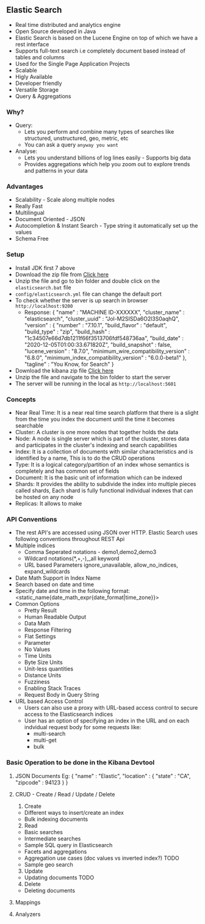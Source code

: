 ## Elastic Search ##
 
 - Real time distributed and analytics engine
 - Open Source developed in Java
 - Elastic Search is based on the Lucene Engine on top of which we have a rest interface
 - Supports full-text search i.e completely document based instead of tables and columns
 - Used for the Single Page Application Projects
 - Scalable
 - Higly Available
 - Developer friendly
 - Versatile Storage
 - Query & Aggregations

 ### Why? ###

 - Query:
   - Lets you perform and combine many types of searches like structured, unstructured, geo, metric, etc
   - You can ask a query `anyway you want`
 - Analyse:
   - Lets you understand billions of log lines easily - Supports big data
   - Provides aggregations which help you zoom out to explore trends and patterns in your data

 ### Advantages ###

- Scalability - Scale along multiple nodes
- Really Fast 
- Multilingual
- Document Oriented - JSON
- Autocompletion & Instant Search - Type string it automatically set up the values
- Schema Free

### Setup ###

- Install JDK first 7 above
- Download the zip file from [Click here](https://www.elastic.co/downloads/)
- Unzip the file and go to bin folder and double click on the `elasticsearch.bat` file
- `config/elasticsearch.yml` file can change the default port
- To check whether the server is up search in browser `http://localhost:9200`
   - Response: {
        "name" : "MACHINE ID-XXXXXX",
        "cluster_name" : "elasticsearch",
        "cluster_uuid" : "Jol-M2SISDa6O2l3S0aqhQ",
        "version" : {
            "number" : "7.10.1",
            "build_flavor" : "default",
            "build_type" : "zip",
            "build_hash" : "1c34507e66d7db1211f66f3513706fdf548736aa",
            "build_date" : "2020-12-05T01:00:33.671820Z",
            "build_snapshot" : false,
            "lucene_version" : "8.7.0",
            "minimum_wire_compatibility_version" : "6.8.0",
            "minimum_index_compatibility_version" : "6.0.0-beta1"
        },
        "tagline" : "You Know, for Search"
    }
- Download the kibana zip file [Click here](https://www.elastic.co/downloads/)
- Unzip the file and navigate to the bin folder to start the server
- The server will be running in the local as `http://localhost:5601`

### Concepts ###

- Near Real Time: It is a near real time search platform that there is a slight from the time you index the document until the time it becomes searchable
- Cluster: A cluster is one more nodes that together holds the data
- Node: A node is single server which is part of the cluster, stores data and participates in the cluster's indexing and search capabilities
- Index: It is a collection of documents with similar characteristics and is identified by a name, This is to do the CRUD operations
- Type: It is a logical category/partition of an index whose semantics is completely and has common set of fields
- Document: It is the basic unit of information which can be indexed
- Shards: It provides the ability to subdivide the index into multiple pieces called shards, Each shard is fully functional individual indexes that can be hosted 
   on any node
- Replicas: It allows to make 

### API Conventions ###

- The rest API's are accessed using JSON over HTTP. Elastic Search uses following conventions throughout REST Api
 - Multiple indices
   - Comma Seperated notations - demo1,demo2,demo3
   - Wildcard notations(*,+,-),_all keyword
   - URL based Parameters ignore_unavailable, allow_no_indices, expand_wildcards
 - Date Math Support in Index Name
  - Search based on date and time
  - Specify date and time in the following format: <static_name{date_math_expr{date_format|time_zone}}>
 - Common Options
   - Pretty Result
   - Human Readable Output
   - Data Math
   - Response Filtering
   - Flat Settings
   - Parameter
   - No Values
   - Time Units
   - Byte Size Units
   - Unit-less quantities
   - Distance Units
   - Fuzziness
   - Enabling Stack Traces
   - Request Body in Query String
 - URL based Access Control
   - Users can also use a proxy with URL-based access control to secure access to the Elasticsearch indices
   - User has an option of specifying an index in the URL and on each indvidual request body for some requests like:
     - multi-search
     - multi-get
     - bulk

### Basic Operation to be done in the Kibana Devtool ###

 1. JSON Documents
     Eg: 
        {
            "name" : "Elastic",
            "location" : {
                    "state" : "CA",
                    "zipcode" : 94123
            }
        }

 2. CRUD - Create / Read / Update / Delete
     1. Create
       - Different ways to insert/create an index
       - Bulk indexing documents
     2. Read
       - Basic searches
       - Intermediate searches
       - Sample SQL query in Elasticsearch
       - Facets and aggregations
       - Aggregation use cases (doc values vs inverted index?) TODO
       - Sample geo search
     3. Update
       - Updating documents TODO
     4. Delete
       - Deleting documents
 3. Mappings
 4. Analyzers

